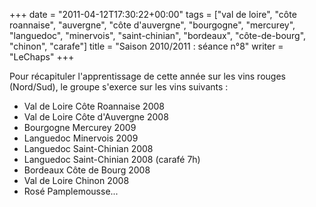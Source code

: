 +++
date = "2011-04-12T17:30:22+00:00"
tags = ["val de loire", "côte roannaise", "auvergne", "côte d'auvergne", "bourgogne", "mercurey", "languedoc", "minervois", "saint-chinian", "bordeaux", "côte-de-bourg", "chinon", "carafe"]
title = "Saison 2010/2011 : séance n°8"
writer = "LeChaps"
+++

Pour récapituler l'apprentissage de cette année sur les vins rouges (Nord/Sud), le groupe s'exerce sur les vins suivants :

* Val de Loire Côte Roannaise 2008
* Val de Loire Côte d'Auvergne 2008
* Bourgogne Mercurey 2009
* Languedoc Minervois 2009
* Languedoc Saint-Chinian 2008
* Languedoc Saint-Chinian 2008 (carafé 7h)
* Bordeaux Côte de Bourg 2008
* Val de Loire Chinon 2008
* Rosé Pamplemousse...